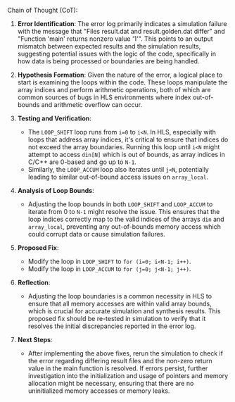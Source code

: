 Chain of Thought (CoT):

1. **Error Identification**:
   The error log primarily indicates a simulation failure with the message that "Files result.dat and result.golden.dat differ" and "Function 'main' returns nonzero value '1'". This points to an output mismatch between expected results and the simulation results, suggesting potential issues with the logic of the code, specifically in how data is being processed or boundaries are being handled.

2. **Hypothesis Formation**:
   Given the nature of the error, a logical place to start is examining the loops within the code. These loops manipulate the array indices and perform arithmetic operations, both of which are common sources of bugs in HLS environments where index out-of-bounds and arithmetic overflow can occur.

3. **Testing and Verification**:
   - The `LOOP_SHIFT` loop runs from `i=0` to `i<N`. In HLS, especially with loops that address array indices, it's critical to ensure that indices do not exceed the array boundaries. Running this loop until `i<N` might attempt to access `din[N]` which is out of bounds, as array indices in C/C++ are 0-based and go up to `N-1`.
   - Similarly, the `LOOP_ACCUM` loop also iterates until `j<N`, potentially leading to similar out-of-bound access issues on `array_local`.

4. **Analysis of Loop Bounds**:
   - Adjusting the loop bounds in both `LOOP_SHIFT` and `LOOP_ACCUM` to iterate from 0 to `N-1` might resolve the issue. This ensures that the loop indices correctly map to the valid indices of the arrays `din` and `array_local`, preventing any out-of-bounds memory access which could corrupt data or cause simulation failures.

5. **Proposed Fix**:
   - Modify the loop in `LOOP_SHIFT` to `for (i=0; i<N-1; i++)`.
   - Modify the loop in `LOOP_ACCUM` to `for (j=0; j<N-1; j++)`.

6. **Reflection**:
   - Adjusting the loop boundaries is a common necessity in HLS to ensure that all memory accesses are within valid array bounds, which is crucial for accurate simulation and synthesis results. This proposed fix should be re-tested in simulation to verify that it resolves the initial discrepancies reported in the error log.

7. **Next Steps**:
   - After implementing the above fixes, rerun the simulation to check if the error regarding differing result files and the non-zero return value in the main function is resolved. If errors persist, further investigation into the initialization and usage of pointers and memory allocation might be necessary, ensuring that there are no uninitialized memory accesses or memory leaks.